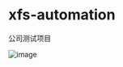 # xfs-automation
公司测试项目

![image](https://git.xinfushe.com/wuzy/my_project/raw/master/images/model.png)
